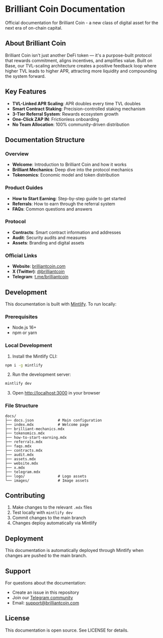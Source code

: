 # Brilliant Coin Documentation

Official documentation for Brilliant Coin - a new class of digital asset for the next era of on-chain capital.

## About Brilliant Coin

Brilliant Coin isn't just another DeFi token — it's a purpose-built protocol that rewards commitment, aligns incentives, and amplifies value. Built on Base, our TVL-scaling architecture creates a positive feedback loop where higher TVL leads to higher APR, attracting more liquidity and compounding the system forward.

## Key Features

- **TVL-Linked APR Scaling**: APR doubles every time TVL doubles
- **Smart Contract Staking**: Precision-controlled staking mechanism
- **3-Tier Referral System**: Rewards ecosystem growth
- **One-Click ZAP IN**: Frictionless onboarding
- **No Team Allocation**: 100% community-driven distribution

## Documentation Structure

### Overview
- **Welcome**: Introduction to Brilliant Coin and how it works
- **Brilliant Mechanics**: Deep dive into the protocol mechanics
- **Tokenomics**: Economic model and token distribution

### Product Guides
- **How to Start Earning**: Step-by-step guide to get started
- **Referrals**: How to earn through the referral system
- **FAQs**: Common questions and answers

### Protocol
- **Contracts**: Smart contract information and addresses
- **Audit**: Security audits and measures
- **Assets**: Branding and digital assets

### Official Links
- **Website**: [brilliantcoin.com](https://brilliantcoin.com)
- **X (Twitter)**: [@brilliantcoin](https://x.com/brilliantcoin)
- **Telegram**: [t.me/brilliantcoin](https://t.me/brilliantcoin)

## Development

This documentation is built with [Mintlify](https://mintlify.com). To run locally:

### Prerequisites
- Node.js 16+
- npm or yarn

### Local Development

1. Install the Mintlify CLI:
```bash
npm i -g mintlify
```

2. Run the development server:
```bash
mintlify dev
```

3. Open [http://localhost:3000](http://localhost:3000) in your browser

### File Structure

```
docs/
├── docs.json           # Main configuration
├── index.mdx           # Welcome page
├── brilliant-mechanics.mdx
├── tokenomics.mdx
├── how-to-start-earning.mdx
├── referrals.mdx
├── faqs.mdx
├── contracts.mdx
├── audit.mdx
├── assets.mdx
├── website.mdx
├── x.mdx
├── telegram.mdx
├── logo/               # Logo assets
└── images/             # Image assets
```

## Contributing

1. Make changes to the relevant `.mdx` files
2. Test locally with `mintlify dev`
3. Commit changes to the main branch
4. Changes deploy automatically via Mintlify

## Deployment

This documentation is automatically deployed through Mintlify when changes are pushed to the main branch.

## Support

For questions about the documentation:
- Create an issue in this repository
- Join our [Telegram community](https://t.me/brilliantcoin)
- Email: [support@brilliantcoin.com](mailto:support@brilliantcoin.com)

## License

This documentation is open source. See LICENSE for details.
